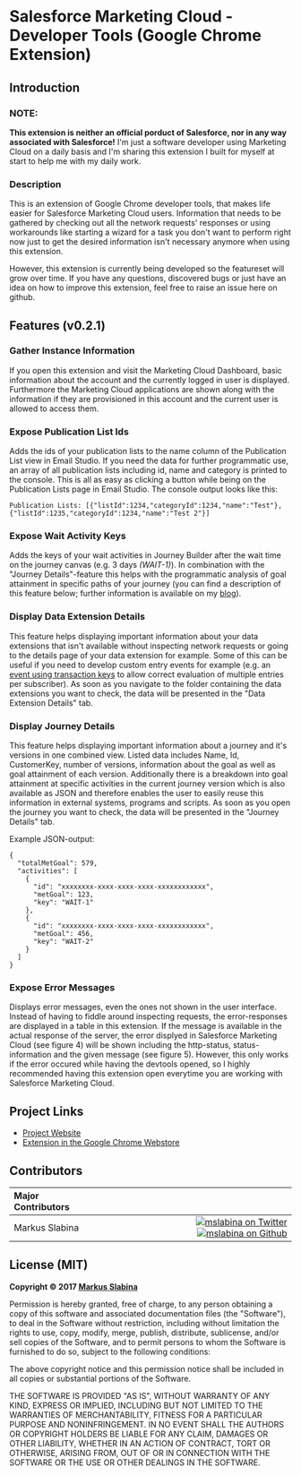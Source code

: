 # Salesforce Marketing Cloud - Developer Tools (Google Chrome Extension)

## Introduction

### NOTE:

**This extension is neither an official porduct of Salesforce, nor in any way associated with Salesforce!** I'm just a software developer using Marketing Cloud on a daily basis and I'm sharing this extension I built for myself at start to help me with my daily work.

### Description

This is an extension of Google Chrome developer tools, that makes life easier for Salesforce Marketing Cloud users. Information that needs to be gathered by checking out all the network requests' responses or using workarounds like starting a wizard for a task you don't want to perform right now just to get the desired information isn't necessary anymore when using this extension.

However, this extension is currently being developed so the featureset will grow over time. If you have any questions, discovered bugs or just have an idea on how to improve this extension, feel free to raise an issue here on github.

## Features (v0.2.1)

### Gather Instance Information

If you open this extension and visit the Marketing Cloud Dashboard, basic information about the account and the currently logged in user is displayed. Furthermore the Marketing Cloud applications are shown along with the information if they are provisioned in this account and the current user is allowed to access them.

### Expose Publication List Ids

Adds the ids of your publication lists to the name column of the Publication List view in Email Studio. If you need the data for further programmatic use, an array of all publication lists including id, name and category is printed to the console. This is all as easy as clicking a button while being on the Publication Lists page in Email Studio. The console output looks like this:

`Publication Lists: [{"listId":1234,"categoryId":1234,"name":"Test"},{"listId":1235,"categoryId":1234,"name":"Test 2"}]`

### Expose Wait Activity Keys

Adds the keys of your wait activities in Journey Builder after the wait time on the journey canvas (e.g. 3 days <i>(WAIT-1)</i>). In combination with the "Journey Details"-feature this helps with the programmatic analysis of goal attainment in specific paths of your journey (you can find a description of this feature below; further information is available on my [blog](https://markus.codes/2017/08/03/salesforce-marketing-cloud-developer-tools-journey-details-feature)).

### Display Data Extension Details

This feature helps displaying important information about your data extensions that isn't available without inspecting network requests or going to the details page of your data extension for example. Some of this can be useful if you need to develop custom entry events for example (e.g. an [event using transaction keys](https://github.com/mslabina/sfmc-customevent-with-transactionkey) to allow correct evaluation of multiple entries per subscriber). As soon as you navigate to the folder containing the data extensions you want to check, the data will be presented in the "Data Extension Details" tab.

### Display Journey Details

This feature helps displaying important information about a journey and it's versions in one combined view. Listed data includes Name, Id, CustomerKey, number of versions, information about the goal as well as goal attainment of each version. Additionally there is a breakdown into goal attainment at specific activities in the current journey version which is also available as JSON and therefore enables the user to easily reuse this information in external systems, programs and scripts. As soon as you open the journey you want to check, the data will be presented in the "Journey Details" tab.

Example JSON-output:

    {
      "totalMetGoal": 579,
      "activities": [
        {
          "id": "xxxxxxxx-xxxx-xxxx-xxxx-xxxxxxxxxxxx",
          "metGoal": 123,
          "key": "WAIT-1"
        },
        {
          "id": "xxxxxxxx-xxxx-xxxx-xxxx-xxxxxxxxxxxx",
          "metGoal": 456,
          "key": "WAIT-2"
        }
      ]
    }

### Expose Error Messages

Displays error messages, even the ones not shown in the user interface. Instead of having to fiddle around inspecting requests, the error-responses are displayed in a table in this extension. If the message is available in the actual response of the server, the error displyed in Salesforce Marketing Cloud (see figure 4) will be shown including the http-status, status-information and the given message (see figure 5). However, this only works if the error occured while having the devtools opened, so I highly recommended having this extension open everytime you are working with Salesforce Marketing Cloud.

## Project Links

 - [Project Website](https://markus.codes/sfmc-chrome-devtools)
 - [Extension in the Google Chrome Webstore](https://chrome.google.com/webstore/detail/salesforce-marketing-clou/bkmmmgaljahinmpijhdggabkdngpadbn?hl=en-US)

## Contributors

|Major Contributors | |
|:----|----:|
|Markus Slabina |[![mslabina on Twitter](https://raw.githubusercontent.com/ExactTarget/fuelux/gh-pages/invertobird-sm.png)](https://twitter.com/mslabina) [![mslabina on Github](https://raw.githubusercontent.com/ExactTarget/fuelux/gh-pages/invertocat-sm.png)](https://github.com/mslabina) |

## License (MIT)

__Copyright © 2017 [Markus Slabina](https://github.com/mslabina)__

Permission is hereby granted, free of charge, to any person obtaining a copy of this software and associated documentation files (the "Software"), to deal in the Software without restriction, including without limitation the rights to use, copy, modify, merge, publish, distribute, sublicense, and/or sell copies of the Software, and to permit persons to whom the Software is furnished to do so, subject to the following conditions:

The above copyright notice and this permission notice shall be included in all copies or substantial portions of the Software.

THE SOFTWARE IS PROVIDED "AS IS", WITHOUT WARRANTY OF ANY KIND, EXPRESS OR IMPLIED, INCLUDING BUT NOT LIMITED TO THE WARRANTIES OF MERCHANTABILITY, FITNESS FOR A PARTICULAR PURPOSE AND NONINFRINGEMENT. IN NO EVENT SHALL THE AUTHORS OR COPYRIGHT HOLDERS BE LIABLE FOR ANY CLAIM, DAMAGES OR OTHER LIABILITY, WHETHER IN AN ACTION OF CONTRACT, TORT OR OTHERWISE, ARISING FROM, OUT OF OR IN CONNECTION WITH THE SOFTWARE OR THE USE OR OTHER DEALINGS IN THE SOFTWARE.
